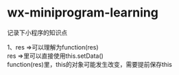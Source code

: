 # wx-miniprogram-learning
记录下小程序的知识点<br>

1、res =>可以理解为function(res)<br>
  res =>里可以直接使用this.setData()<br>
  function(res)里，this的对象可能发生改变，需要提前保存this<br>
